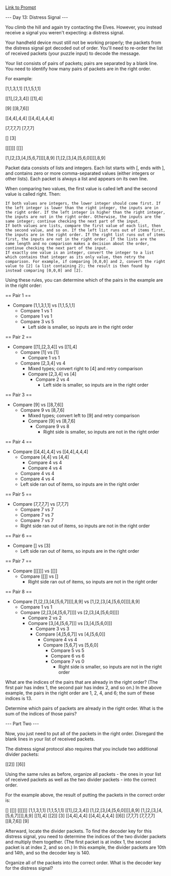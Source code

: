 <a href="https://adventofcode.com/2022/day/13">Link to Prompt<a>

--- Day 13: Distress Signal ---

You climb the hill and again try contacting the Elves. However, you instead receive a signal you weren't expecting: a distress signal.

Your handheld device must still not be working properly; the packets from the distress signal got decoded out of order. You'll need to re-order the list of received packets (your puzzle input) to decode the message.

Your list consists of pairs of packets; pairs are separated by a blank line. You need to identify how many pairs of packets are in the right order.

For example:

[1,1,3,1,1]
[1,1,5,1,1]

[[1],[2,3,4]]
[[1],4]

[9]
[[8,7,6]]

[[4,4],4,4]
[[4,4],4,4,4]

[7,7,7,7]
[7,7,7]

[]
[3]

[[[]]]
[[]]

[1,[2,[3,[4,[5,6,7]]]],8,9]
[1,[2,[3,[4,[5,6,0]]]],8,9]

Packet data consists of lists and integers. Each list starts with [, ends with ], and contains zero or more comma-separated values (either integers or other lists). Each packet is always a list and appears on its own line.

When comparing two values, the first value is called left and the second value is called right. Then:

    If both values are integers, the lower integer should come first. If the left integer is lower than the right integer, the inputs are in the right order. If the left integer is higher than the right integer, the inputs are not in the right order. Otherwise, the inputs are the same integer; continue checking the next part of the input.
    If both values are lists, compare the first value of each list, then the second value, and so on. If the left list runs out of items first, the inputs are in the right order. If the right list runs out of items first, the inputs are not in the right order. If the lists are the same length and no comparison makes a decision about the order, continue checking the next part of the input.
    If exactly one value is an integer, convert the integer to a list which contains that integer as its only value, then retry the comparison. For example, if comparing [0,0,0] and 2, convert the right value to [2] (a list containing 2); the result is then found by instead comparing [0,0,0] and [2].

Using these rules, you can determine which of the pairs in the example are in the right order:

== Pair 1 ==

-   Compare [1,1,3,1,1] vs [1,1,5,1,1]
    -   Compare 1 vs 1
    -   Compare 1 vs 1
    -   Compare 3 vs 5
        -   Left side is smaller, so inputs are in the right order

== Pair 2 ==

-   Compare [[1],[2,3,4]] vs [[1],4]
    -   Compare [1] vs [1]
        -   Compare 1 vs 1
    -   Compare [2,3,4] vs 4
        -   Mixed types; convert right to [4] and retry comparison
        -   Compare [2,3,4] vs [4]
            -   Compare 2 vs 4
                -   Left side is smaller, so inputs are in the right order

== Pair 3 ==

-   Compare [9] vs [[8,7,6]]
    -   Compare 9 vs [8,7,6]
        -   Mixed types; convert left to [9] and retry comparison
        -   Compare [9] vs [8,7,6]
            -   Compare 9 vs 8
                -   Right side is smaller, so inputs are not in the right order

== Pair 4 ==

-   Compare [[4,4],4,4] vs [[4,4],4,4,4]
    -   Compare [4,4] vs [4,4]
        -   Compare 4 vs 4
        -   Compare 4 vs 4
    -   Compare 4 vs 4
    -   Compare 4 vs 4
    -   Left side ran out of items, so inputs are in the right order

== Pair 5 ==

-   Compare [7,7,7,7] vs [7,7,7]
    -   Compare 7 vs 7
    -   Compare 7 vs 7
    -   Compare 7 vs 7
    -   Right side ran out of items, so inputs are not in the right order

== Pair 6 ==

-   Compare [] vs [3]
    -   Left side ran out of items, so inputs are in the right order

== Pair 7 ==

-   Compare [[[]]] vs [[]]
    -   Compare [[]] vs []
        -   Right side ran out of items, so inputs are not in the right order

== Pair 8 ==

-   Compare [1,[2,[3,[4,[5,6,7]]]],8,9] vs [1,[2,[3,[4,[5,6,0]]]],8,9]
    -   Compare 1 vs 1
    -   Compare [2,[3,[4,[5,6,7]]]] vs [2,[3,[4,[5,6,0]]]]
        -   Compare 2 vs 2
        -   Compare [3,[4,[5,6,7]]] vs [3,[4,[5,6,0]]]
            -   Compare 3 vs 3
            -   Compare [4,[5,6,7]] vs [4,[5,6,0]]
                -   Compare 4 vs 4
                -   Compare [5,6,7] vs [5,6,0]
                    -   Compare 5 vs 5
                    -   Compare 6 vs 6
                    -   Compare 7 vs 0
                        -   Right side is smaller, so inputs are not in the right order

What are the indices of the pairs that are already in the right order? (The first pair has index 1, the second pair has index 2, and so on.) In the above example, the pairs in the right order are 1, 2, 4, and 6; the sum of these indices is 13.

Determine which pairs of packets are already in the right order. What is the sum of the indices of those pairs?

--- Part Two ---

Now, you just need to put all of the packets in the right order. Disregard the blank lines in your list of received packets.

The distress signal protocol also requires that you include two additional divider packets:

[[2]]
[[6]]

Using the same rules as before, organize all packets - the ones in your list of received packets as well as the two divider packets - into the correct order.

For the example above, the result of putting the packets in the correct order is:

[]
[[]]
[[[]]]
[1,1,3,1,1]
[1,1,5,1,1]
[[1],[2,3,4]]
[1,[2,[3,[4,[5,6,0]]]],8,9]
[1,[2,[3,[4,[5,6,7]]]],8,9]
[[1],4]
[[2]]
[3]
[[4,4],4,4]
[[4,4],4,4,4]
[[6]]
[7,7,7]
[7,7,7,7]
[[8,7,6]]
[9]

Afterward, locate the divider packets. To find the decoder key for this distress signal, you need to determine the indices of the two divider packets and multiply them together. (The first packet is at index 1, the second packet is at index 2, and so on.) In this example, the divider packets are 10th and 14th, and so the decoder key is 140.

Organize all of the packets into the correct order. What is the decoder key for the distress signal?
